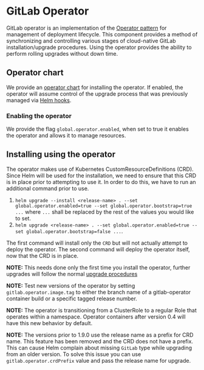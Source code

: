 # GitLab Operator

GitLab operator is an implementation of the [Operator pattern](https://coreos.com/blog/introducing-operators.html) for management of deployment lifecycle. This component provides a method of synchronizing and controlling various stages of cloud-native GitLab installation/upgrade procedures. Using the operator provides the ability to perform rolling upgrades without down time.

## Operator chart

We provide an [operator chart](https://gitlab.com/gitlab-org/charts/gitlab/tree/master/charts/gitlab/charts/operator) for installing the operator. If enabled, the operator will assume control of the upgrade process that was previously managed via [Helm hooks](https://helm.sh/docs/developing_charts/#hooks).

### Enabling the operator

We provide the flag `global.operator.enabled`, when set to true it enables the operator and allows it to manage resources.

## Installing using the operator

The operator makes use of Kubernetes CustomResourceDefinitions (CRD). Since Helm will be used for the installation, we need to ensure that this CRD is in place prior to attempting to use it. In order to do this, we have to run an additional command prior to use.

1. `helm upgrade --install <release-name> . --set global.operator.enabled=true --set global.operator.bootstrap=true ...` where `...` shall be replaced by the rest of the values you would like to set.
1. `helm upgrade <release-name> . --set global.operator.enabled=true --set global.operator.bootstrap=false ...`.

The first command will install only the `CRD` but will not actually attempt to deploy the operator. The second command will deploy the operator itself, now that the CRD is in place.

**NOTE:** This needs done only the first time you install the operator, further upgrades will follow the normal [upgrade procedures](./upgrade.md)

**NOTE:** Test new versions of the operator by setting `gitlab.operator.image.tag` to either the branch name of a gitlab-operator container build or a specific tagged release number.

**NOTE:** The operator is transitioning from a ClusterRole to a regular Role that operates within a namespace. Operator containers after version 0.4 will have this new behavior by default.

**NOTE:** The versions prior to 1.9.0 use the release name as a prefix for CRD name. This feature has been removed and the CRD does not have a prefix. This can cause Helm complain about missing `GitLab` type while upgrading from an older version. To solve this issue you can use `gitlab.operator.crdPrefix` value and pass the release name for upgrade.
